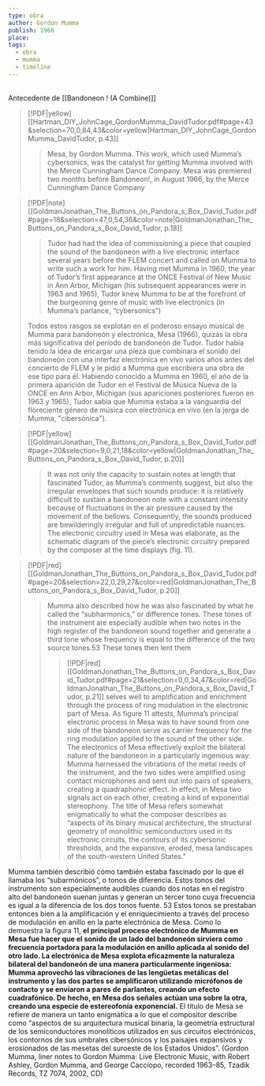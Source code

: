 ```yaml
---
type: obra
author: Gordon Mumma
publish: 1966
place: 
tags:
  - obra
  - mumma
  - timeline
---
```

<span  
class='ob-timelines'  
data-date='1966-04-01-00'  
data-title='Mesa'  
data-type='range'  
data-end='1966-12-01-00'>  
</span>
Antecedente de [[Bandoneon ! (A Combine)]]
> [!PDF|yellow] [[Hartman_DIY_JohnCage_GordonMumma_DavidTudor.pdf#page=43&selection=70,0,84,43&color=yellow|Hartman_DIY_JohnCage_GordonMumma_DavidTudor, p.43]]
> > Mesa, by Gordon Mumma. This work, which used Mumma’s cybersonics, was the catalyst for getting Mumma involved with the Merce Cunningham Dance Company. Mesa was premiered two months before Bandoneon!, in August 1966, by the Merce Cunningham Dance Company

> [!PDF|note] [[GoldmanJonathan_The_Buttons_on_Pandora_s_Box_David_Tudor.pdf#page=18&selection=47,0,54,36&color=note|GoldmanJonathan_The_Buttons_on_Pandora_s_Box_David_Tudor, p.18]]
> > Tudor had had the idea of commissioning a piece that coupled the sound of the bandoneon with a live electronic interface several years before the FLEM concert and called on Mumma to write such a work for him. Having met Mumma in 1960, the year of Tudor’s first appearance at the ONCE Festival of New Music in Ann Arbor, Michigan (his subsequent appearances were in 1963 and 1965), Tudor knew Mumma to be at the forefront of the burgeoning genre of music with live electronics (in Mumma’s parlance, “cybersonics”)
> 
> Todos estos rasgos se explotan en el poderoso ensayo musical de Mumma para bandoneón y electrónica, Mesa (1966), quizás la obra más significativa del período de bandoneón de Tudor. Tudor había tenido la idea de encargar una pieza que combinara el sonido del bandoneón con una interfaz electrónica en vivo varios años antes del concierto de FLEM y le pidió a Mumma que escribiera una obra de ese tipo para él. Habiendo conocido a Mumma en 1960, el año de la primera aparición de Tudor en el Festival de Música Nueva de la ONCE en Ann Arbor, Michigan (sus apariciones posteriores fueron en 1963 y 1965), Tudor sabía que Mumma estaba a la vanguardia del floreciente género de música con electrónica en vivo (en la jerga de Mumma, "cibersónica").

> [!PDF|yellow] [[GoldmanJonathan_The_Buttons_on_Pandora_s_Box_David_Tudor.pdf#page=20&selection=9,0,21,18&color=yellow|GoldmanJonathan_The_Buttons_on_Pandora_s_Box_David_Tudor, p.20]]
> > It was not only the capacity to sustain notes at length that fascinated Tudor, as Mumma’s comments suggest, but also the irregular envelopes that such sounds produce: it is relatively difficult to sustain a bandoneon note with a constant intensity because of fluctuations in the air pressure caused by the movement of the bellows. Consequently, the sounds produced are bewilderingly irregular and full of unpredictable nuances. The electronic circuitry used in Mesa was elaborate, as the schematic diagram of the piece’s electronic circuitry prepared by the composer at the time displays (fig. 11).


> [!PDF|red] [[GoldmanJonathan_The_Buttons_on_Pandora_s_Box_David_Tudor.pdf#page=20&selection=22,0,29,27&color=red|GoldmanJonathan_The_Buttons_on_Pandora_s_Box_David_Tudor, p.20]]
> > Mumma also described how he was also fascinated by what he called the “subharmonics,” or difference tones. These tones of the instrument are especially audible when two notes in the high register of the bandoneon sound together and generate a third tone whose frequency is equal to the difference of the two source tones.53 These tones then lent them
> > > [!PDF|red] [[GoldmanJonathan_The_Buttons_on_Pandora_s_Box_David_Tudor.pdf#page=21&selection=0,0,34,47&color=red|GoldmanJonathan_The_Buttons_on_Pandora_s_Box_David_Tudor, p.21]]
> > selves well to amplification and enrichment through the process of ring modulation in the electronic part of Mesa. As figure 11 attests, Mumma’s principal electronic process in Mesa was to have sound from one side of the bandoneon serve as carrier frequency for the ring modulation applied to the sound of the other side. The electronics of Mesa effectively exploit the bilateral nature of the bandoneon in a particularly ingenious way: Mumma harnessed the vibrations of the metal reeds of the instrument, and the two sides were amplified using contact microphones and sent out into pairs of speakers, creating a quadraphonic effect. In effect, in Mesa two signals act on each other, creating a kind of exponential stereophony. The title of Mesa refers somewhat enigmatically to what the composer describes as “aspects of its binary musical architecture, the structural geometry of monolithic semiconductors used in its electronic circuits, the contours of its cybersonic thresholds, and the expansive, eroded, mesa landscapes of the south-western United States.”
> 
> 
Mumma también describió cómo también estaba fascinado por lo que él llamaba los “subarmónicos”, o tonos de diferencia. Estos tonos del instrumento son especialmente audibles cuando dos notas en el registro alto del bandoneón suenan juntas y generan un tercer tono cuya frecuencia es igual a la diferencia de los dos tonos fuente. 53 Estos tonos se prestaban entonces bien a la amplificación y el enriquecimiento a través del proceso de modulación en anillo en la parte electrónica de Mesa. Como lo demuestra la figura 11, **el principal proceso electrónico de Mumma en Mesa fue hacer que el sonido de un lado del bandoneón sirviera como frecuencia portadora para la modulación en anillo aplicada al sonido del otro lado. La electrónica de Mesa explota eficazmente la naturaleza bilateral del bandoneón de una manera particularmente ingeniosa: Mumma aprovechó las vibraciones de las lengüetas metálicas del instrumento y las dos partes se amplificaron utilizando micrófonos de contacto y se enviaron a pares de parlantes, creando un efecto cuadrafónico. De hecho, en Mesa dos señales actúan una sobre la otra, creando una especie de estereofonía exponencial.** El título de Mesa se refiere de manera un tanto enigmática a lo que el compositor describe como “aspectos de su arquitectura musical binaria, la geometría estructural de los semiconductores monolíticos utilizados en sus circuitos electrónicos, los contornos de sus umbrales cibersónicos y los paisajes expansivos y erosionados de las mesetas del suroeste de los Estados Unidos”. (Gordon Mumma, liner notes to Gordon Mumma: Live Electronic Music, with Robert Ashley, Gordon Mumma, and George Cacciopo, recorded 1963–85, Tzadik Records, TZ 7074, 2002, CD)



